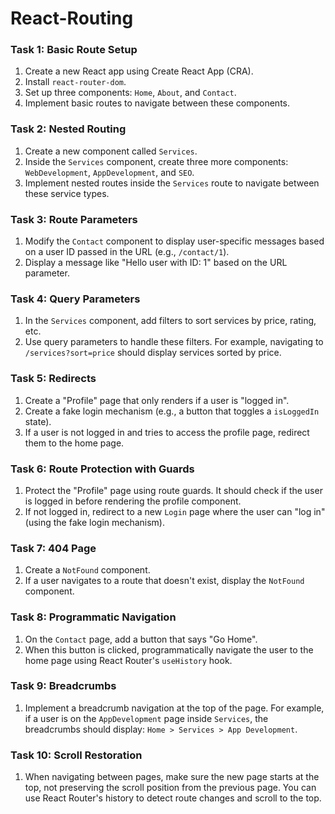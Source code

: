 # React-Routing 

### Task 1: Basic Route Setup
1. Create a new React app using Create React App (CRA).
2. Install `react-router-dom`.
3. Set up three components: `Home`, `About`, and `Contact`.
4. Implement basic routes to navigate between these components.

### Task 2: Nested Routing
1. Create a new component called `Services`.
2. Inside the `Services` component, create three more components: `WebDevelopment`, `AppDevelopment`, and `SEO`.
3. Implement nested routes inside the `Services` route to navigate between these service types.

### Task 3: Route Parameters
1. Modify the `Contact` component to display user-specific messages based on a user ID passed in the URL (e.g., `/contact/1`).
2. Display a message like "Hello user with ID: 1" based on the URL parameter.

### Task 4: Query Parameters
1. In the `Services` component, add filters to sort services by price, rating, etc.
2. Use query parameters to handle these filters. For example, navigating to `/services?sort=price` should display services sorted by price.

### Task 5: Redirects
1. Create a "Profile" page that only renders if a user is "logged in".
2. Create a fake login mechanism (e.g., a button that toggles a `isLoggedIn` state).
3. If a user is not logged in and tries to access the profile page, redirect them to the home page.

### Task 6: Route Protection with Guards
1. Protect the "Profile" page using route guards. It should check if the user is logged in before rendering the profile component.
2. If not logged in, redirect to a new `Login` page where the user can "log in" (using the fake login mechanism).

### Task 7: 404 Page
1. Create a `NotFound` component.
2. If a user navigates to a route that doesn't exist, display the `NotFound` component.

### Task 8: Programmatic Navigation
1. On the `Contact` page, add a button that says "Go Home".
2. When this button is clicked, programmatically navigate the user to the home page using React Router's `useHistory` hook.

### Task 9: Breadcrumbs
1. Implement a breadcrumb navigation at the top of the page. For example, if a user is on the `AppDevelopment` page inside `Services`, the breadcrumbs should display: `Home > Services > App Development`.

### Task 10: Scroll Restoration
1. When navigating between pages, make sure the new page starts at the top, not preserving the scroll position from the previous page. You can use React Router's history to detect route changes and scroll to the top.
